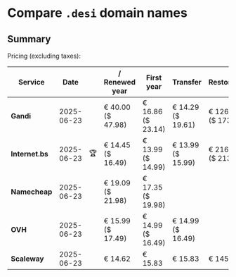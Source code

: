# Compare `.desi` domain names

## Summary

Pricing (excluding taxes):

| Service | Date |  | / Renewed year | First year | Transfer | Restoration |
|--|--|--|--|--|--|--|
| **Gandi** | 2025-06-23 |  | € 40.00<br>($ 47.98) | € 16.86<br>($ 23.14) | € 14.29<br>($ 19.61) | € 126.75<br>($ 173.93) |
| **Internet.bs** | 2025-06-23 | 🏆 | € 14.45<br>($ 16.49) | € 13.99<br>($ 14.99) | € 13.99<br>($ 15.99) | € 216.99<br>($ 213.99) |
| **Namecheap** | 2025-06-23 |  | € 19.09<br>($ 21.98) | € 17.35<br>($ 19.98) |  |  |
| **OVH** | 2025-06-23 |  | € 15.99<br>($ 17.49) | € 14.99<br>($ 16.49) | € 14.99<br>($ 16.49) |  |
| **Scaleway** | 2025-06-23 |  | € 14.62 | € 15.83 | € 15.83 | € 145.26 |
